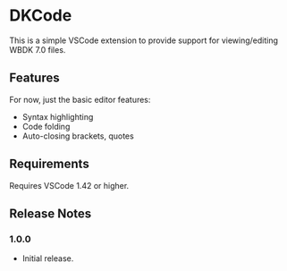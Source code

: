 # DKCode

This is a simple VSCode extension to provide support for viewing/editing WBDK 7.0 files.

## Features

For now, just the basic editor features:
* Syntax highlighting
* Code folding
* Auto-closing brackets, quotes

## Requirements

Requires VSCode 1.42 or higher.

## Release Notes

### 1.0.0

* Initial release.
